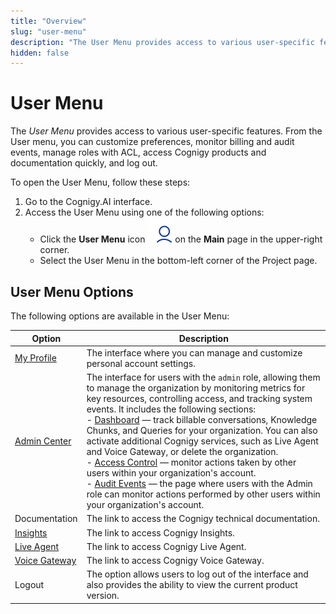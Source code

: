 ```yaml
---
title: "Overview" 
slug: "user-menu"
description: "The User Menu provides access to various user-specific features. Customize preferences, monitor billing and audit events, manage roles with ACL, access Cognigy products and documentation quickly, and log out."
hidden: false 
---
```


# User Menu

The _User Menu_ provides access to various user-specific features.
From the User menu, you can customize preferences, monitor billing and audit events,
manage roles with ACL, access Cognigy products and documentation quickly, and log out.

To open the User Menu, follow these steps:

1. Go to the Cognigy.AI interface.
2. Access the User Menu using one of the following options:
    - Click the **User Menu** icon ![user-menu](../../../_assets/icons/user-menu.svg) on the **Main** page in the upper-right corner.
    - Select the User Menu in the bottom-left corner of the Project page.

## User Menu Options

The following options are available in the User Menu:

| Option                                                   | Description                                                                                                                                                                                                                                                                                                                                                                                                                                                                                                                                                                                                                                                                                                                                                                                                             |
|----------------------------------------------------------|-------------------------------------------------------------------------------------------------------------------------------------------------------------------------------------------------------------------------------------------------------------------------------------------------------------------------------------------------------------------------------------------------------------------------------------------------------------------------------------------------------------------------------------------------------------------------------------------------------------------------------------------------------------------------------------------------------------------------------------------------------------------------------------------------------------------------|
| [My Profile](my-profile.md)                              | The interface where you can manage and customize personal account settings.                                                                                                                                                                                                                                                                                                                                                                                                                                                                                                                                                                                                                                                                                                                                             |
| [Admin Center](../access/admin-center/overview.md)       | The interface for users with the `admin` role, allowing them to manage the organization by monitoring metrics for key resources, controlling access, and tracking system events. It includes the following sections:<br>- [Dashboard](../access/admin-center/dashboard.md) — track billable conversations, Knowledge Chunks, and Queries for your organization. You can also activate additional Cognigy services, such as Live Agent and Voice Gateway, or delete the organization.<br>- [Access Control](../access/admin-center/access-control.md) — monitor actions taken by other users within your organization's account.<br>- [Audit Events](../access/admin-center/audit-events.md) — the page where users with the Admin role can monitor actions performed by other users within your organization's account. |
| Documentation                                            | The link to access the Cognigy technical documentation.                                                                                                                                                                                                                                                                                                                                                                                                                                                                                                                                                                                                                                                                                                                                                                 |
| [Insights](../../../insights/overview.md)                | The link to access Cognigy Insights.                                                                                                                                                                                                                                                                                                                                                                                                                                                                                                                                                                                                                                                                                                                                                                                    |
| [Live Agent](../../../live-agent/assistants/overview.md) | The link to access Cognigy Live Agent.                                                                                                                                                                                                                                                                                                                                                                                                                                                                                                                                                                                                                                                                                                                                                                                  |
| [Voice Gateway](../../../voice-gateway/overview.md)      | The link to access Cognigy Voice Gateway.                                                                                                                                                                                                                                                                                                                                                                                                                                                                                                                                                                                                                                                                                                                                                                               |
| Logout                                                   | The option allows users to log out of the interface and also provides the ability to view the current product version.                                                                                                                                                                                                                                                                                                                                                                                                                                                                                                                                                                                                                                                                                                  |
